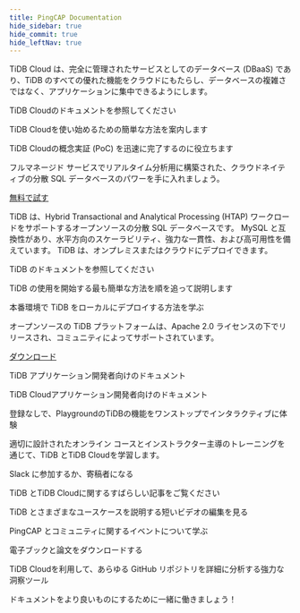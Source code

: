 ```yaml
---
title: PingCAP Documentation
hide_sidebar: true
hide_commit: true
hide_leftNav: true
---
```


<DocHomeContainer title="PingCAP ドキュメント" subTitle="Explore the how-to guides and references you need to use TiDB Cloud and TiDB, migrate data, and build your applications on the database.">

<DocHomeSection label="TiDB Cloud" anchor="tidb-cloud" id="tidb-cloud">

TiDB Cloud は、完全に管理されたサービスとしてのデータベース (DBaaS) であり、TiDB のすべての優れた機能をクラウドにもたらし、データベースの複雑さではなく、アプリケーションに集中できるようにします。

<DocHomeCardContainer>

<DocHomeCard href="https://docs.pingcap.com/tidbcloud" icon="doc2" label="TiDB Cloud Docs">

TiDB Cloudのドキュメントを参照してください

</DocHomeCard>

<DocHomeCard href="https://docs.pingcap.com/tidbcloud/tidb-cloud-quickstart" icon="cloud5" label="Get Started with TiDB Cloud">

TiDB Cloudを使い始めるための簡単な方法を案内します

</DocHomeCard>

<DocHomeCard href="https://docs.pingcap.com/tidbcloud/tidb-cloud-poc" icon="cloud3" label="Perform a PoC with TiDB Cloud">

TiDB Cloudの概念実証 (PoC) を迅速に完了するのに役立ちます

</DocHomeCard>

</DocHomeCardContainer>

フルマネージド サービスでリアルタイム分析用に構築された、クラウドネイティブの分散 SQL データベースのパワーを手に入れましょう。

<a href="https://tidbcloud.com/free-trial" class="button" target="_blank" referrerpolicy="no-referrer-when-downgrade">無料で試す</a>

</DocHomeSection>

<DocHomeSection label="TiDB" anchor="tidb" id="tidb">

<!-- Localization note for TiDB:

- English: use distributed SQL, and start to emphasize HTAP
- Chinese: can keep "NewSQL" and emphasize one-stop real-time HTAP ("一栈式实时 HTAP")
- Japanese: use NewSQL because it is well-recognized

-->

TiDB は、Hybrid Transactional and Analytical Processing (HTAP) ワークロードをサポートするオープンソースの分散 SQL データベースです。 MySQL と互換性があり、水平方向のスケーラビリティ、強力な一貫性、および高可用性を備えています。 TiDB は、オンプレミスまたはクラウドにデプロイできます。

<DocHomeCardContainer>

<DocHomeCard href="https://docs.pingcap.com/tidb/stable" icon="doc1" label="TiDB Docs">

TiDB のドキュメントを参照してください

</DocHomeCard>

<DocHomeCard href="https://docs.pingcap.com/tidb/stable/quick-start-with-tidb" icon="doc5" label="Get Started with TiDB">

TiDB の使用を開始する最も簡単な方法を順を追って説明します

</DocHomeCard>

<DocHomeCard href="https://docs.pingcap.com/tidb/stable/production-deployment-using-tiup" icon="cloud7" label="Deploy a Local TiDB Cluster">

本番環境で TiDB をローカルにデプロイする方法を学ぶ

</DocHomeCard>

</DocHomeCardContainer>

オープンソースの TiDB プラットフォームは、Apache 2.0 ライセンスの下でリリースされ、コミュニティによってサポートされています。

<a href="https://en.pingcap.com/download/" class="button" target="_blank" referrerpolicy="no-referrer-when-downgrade">ダウンロード</a>

</DocHomeSection>

<DocHomeSection label="Developers" anchor="developers" id="developers">

<DocHomeCardContainer>

<DocHomeCard href="https://docs.pingcap.com/tidb/stable/dev-guide-overview" icon="doc8" label="Developer Guide">

TiDB アプリケーション開発者向けのドキュメント

</DocHomeCard>

<DocHomeCard href="https://docs.pingcap.com/tidbcloud/dev-guide-overview" icon="cloud-dev" label="Developer Guide">

TiDB Cloudアプリケーション開発者向けのドキュメント

</DocHomeCard>

</DocHomeCardContainer>

</DocHomeSection>

<DocHomeSection label="More resources" anchor="resources" id="resources">

<DocHomeCardContainer>

<DocHomeCard href="https://play.tidbcloud.com/?utm_source=docs&utm_medium=home_more_resources" icon="playground" label="TiDB Playground">

登録なしで、PlaygroundのTiDBの機能をワンストップでインタラクティブに体験

</DocHomeCard>

<DocHomeCard href="https://en.pingcap.com/education/" icon="cloud1" label="PingCAP Education">

適切に設計されたオンライン コースとインストラクター主導のトレーニングを通じて、TiDB とTiDB Cloudを学習します。

</DocHomeCard>

<DocHomeCard href="https://en.pingcap.com/community/" icon="doc9" label="Community">

Slack に参加するか、寄稿者になる

</DocHomeCard>

<DocHomeCard href="https://en.pingcap.com/blog/" icon="doc10" label="Blog Posts">

TiDB とTiDB Cloudに関するすばらしい記事をご覧ください

</DocHomeCard>

<DocHomeCard href="https://en.pingcap.com/videos/" icon="doc11" label="Videos">

TiDB とさまざまなユースケースを説明する短いビデオの編集を見る

</DocHomeCard>

<DocHomeCard href="https://en.pingcap.com/event/" icon="events" label="Events">

PingCAP とコミュニティに関するイベントについて学ぶ

</DocHomeCard>

<DocHomeCard href="https://en.pingcap.com/ebook-whitepaper/" icon="papers" label="eBooks & Papers">

電子ブックと論文をダウンロードする

</DocHomeCard>

<DocHomeCard href="https://ossinsight.io/" icon="ossinsight" label="OSS Insight">

TiDB Cloudを利用して、あらゆる GitHub リポジトリを詳細に分析する強力な洞察ツール

</DocHomeCard>

<DocHomeCard href="https://github.com/pingcap/docs/blob/master/CONTRIBUTING.md" icon="contributor" label="Contribute">

ドキュメントをより良いものにするために一緒に働きましょう！

</DocHomeCard>

</DocHomeCardContainer>

</DocHomeSection>

</DocHomeContainer>
